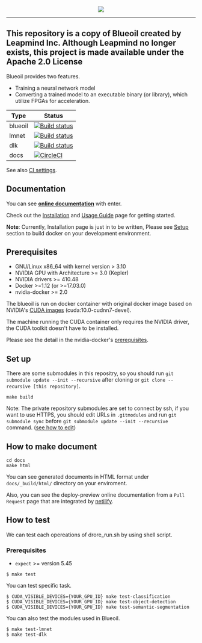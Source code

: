 <div align="center">
  <img src="https://s3-ap-northeast-1.amazonaws.com/leapmind-public-storage/img/blueoil_cover.png">
</div>

---

This repository is a copy of Blueoil created by Leapmind Inc. Although Leapmind no longer exists, this project is made available under the Apache 2.0 License
---

Blueoil provides two features.
* Training a neural network model
* Converting a trained model to an executable binary (or library), which utilize FPGAs for acceleration.

| Type | Status |
| --- | --- |
| blueoil | [![Build status](https://badge.buildkite.com/c56e1c6e8160a5351fc2aa19dce80705b1aa8426ad322cf9e3.svg?branch=master)](https://buildkite.com/blueoil/blueoil-test) |
| lmnet | [![Build status](https://badge.buildkite.com/45ff7e206fc1de4c160f72781463fdbbcffb1321c1e69e08d1.svg?branch=master)](https://buildkite.com/blueoil/lmnet-test) |
| dlk | [![Build status](https://badge.buildkite.com/c1d2082e8076b48057a621c7dbabfa280975dcd71da83f49e9.svg?branch=master)](https://buildkite.com/blueoil/dlk-test) |
| docs | [![CircleCI](https://circleci.com/gh/blue-oil/blueoil.svg?style=svg)](https://circleci.com/gh/blue-oil/blueoil) |

See also [CI settings](./tests/README.md).
## Documentation

You can see **[online documentation](https://docs.blueoil.org)** with enter.

Check out the [Installation](https://docs.blueoil.org/install/install.html) and [Usage Guide](https://docs.blueoil.org/usage/index.html) page for getting started.


**Note**: Currently, Installation page is just in to be written, Please see [Setup](#set-up) section to build docker on your development environment.


## Prerequisites
- GNU/Linux x86_64 with kernel version > 3.10
- NVIDIA GPU with Architecture >= 3.0 (Kepler)
- NVIDIA drivers >= 410.48
- Docker >=1.12 (or >=17.03.0)
- nvidia-docker >= 2.0

The blueoil is run on docker container with original docker image based on NVIDIA's [CUDA images](https://github.com/NVIDIA/nvidia-docker/wiki/CUDA#requirements) (cuda:10.0-cudnn7-devel).

The machine running the CUDA container only requires the NVIDIA driver, the CUDA toolkit doesn't have to be installed.

Please see the detail in the nvidia-docker's [prerequisites](https://github.com/NVIDIA/nvidia-docker/wiki/Installation-(version-2.0)#prerequisites).

## Set up
There are some submodules in this repositry, so you should run `git submodule update --init --recursive` after cloning or `git clone --recursive [this repository]`.
```
make build
```
Note: The private repository submodules are set to connect by ssh, if you want to use HTTPS, you should edit URLs in `.gitmodules` and run `git submodule sync` before `git submodule update --init --recursive` command. ([see how to edit](https://stackoverflow.com/a/30885128))


## How to make document

```
cd docs
make html
```

You can see generated documents in HTML format under `docs/_build/html/` directory on your enviroment.

Also, you can see the deploy-preview online documentation from a `Pull Request` page that are integrated by [netilify](http://netlify.com).


## How to test
We can test each opereations of drore_run.sh by using shell script.

### Prerequisites
- `expect` >= version 5.45

```
$ make test
```

You can test specific task.

```
$ CUDA_VISIBLE_DEVICES={YOUR_GPU_ID} make test-classification
$ CUDA_VISIBLE_DEVICES={YOUR_GPU_ID} make test-object-detection
$ CUDA_VISIBLE_DEVICES={YOUR_GPU_ID} make test-semantic-segmentation
```

You can also test the modules used in Blueoil.

```
$ make test-lmnet
$ make test-dlk
```
